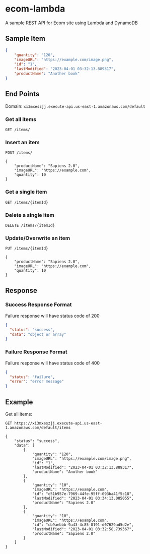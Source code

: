 # ecom-lambda
A sample REST API for Ecom site using Lambda and DynamoDB

## Sample Item

```json
{
    "quantity": "120",
    "imageURL": "https://example.com/image.png",
    "id": "1",
    "lastModified": "2023-04-01 03:32:13.889317",
    "productName": "Another book"
}

```

## End Points

Domain: `xi3mxeszjj.execute-api.us-east-1.amazonaws.com/default`

### Get all items

```http request
GET /items/
```

### Insert an item

```http request
POST /items/

{
    "productName": "Sapiens 2.0",
    "imageURL": "https://example.com",
    "quantity": 10
}
```

### Get a single item

```http request
GET /items/{itemId}
```


### Delete a single item

```http request
DELETE /items/{itemId}
```

### Update/Overwrite an item

```http request
PUT /items/{itemId}

{
    "productName": "Sapiens 2.0",
    "imageURL": "https://example.com",
    "quantity": 10
}
```

## Response

### Success Response Format
Failure response will have status code of 200
```json
{
  "status": "success",
  "data": "object or array"
}

```

### Failure Response Format
Failure response will have status code of 400
```json
{
  "status": "failure",
  "error": "error message"
}
```

## Example

Get all items:
```http request
GET https://xi3mxeszjj.execute-api.us-east-1.amazonaws.com/default/items

{
    "status": "success",
    "data": [
        {
            "quantity": "120",
            "imageURL": "https://example.com/image.png",
            "id": "1",
            "lastModified": "2023-04-01 03:32:13.889317",
            "productName": "Another book"
        },
        {
            "quantity": "10",
            "imageURL": "https://example.com",
            "id": "c51b957e-7969-44fe-95ff-093ba41f5c18",
            "lastModified": "2023-04-01 03:34:13.085055",
            "productName": "Sapiens 2.0"
        },
        {
            "quantity": "10",
            "imageURL": "https://example.com",
            "id": "cb9aebbb-9a43-4c85-8191-d07629ad5d2e",
            "lastModified": "2023-04-01 03:32:58.739367",
            "productName": "Sapiens 2.0"
        }
    ]
}
```